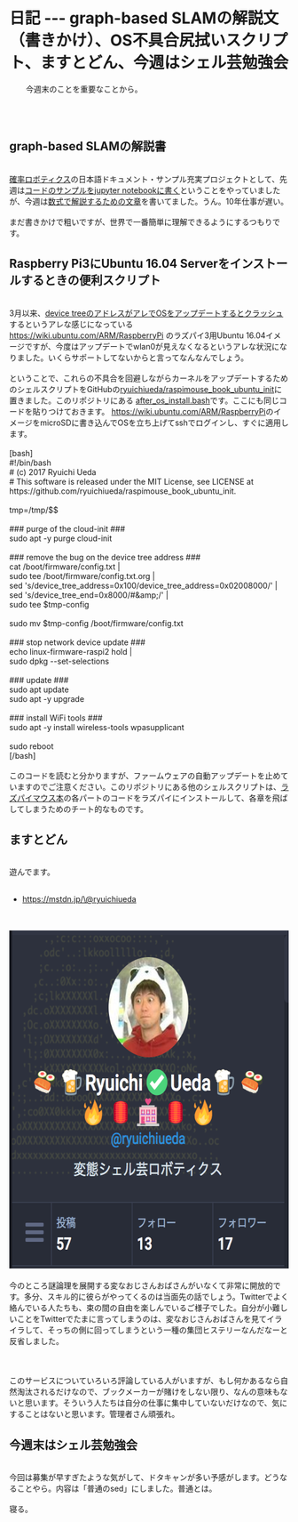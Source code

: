 # 日記 --- graph-based SLAMの解説文（書きかけ）、OS不具合尻拭いスクリプト、ますとどん、今週はシェル芸勉強会
<p style="padding-left: 30px;">今週末のことを重要なことから。</p><br />
<br />
<h2>graph-based SLAMの解説書</h2><br />
<a href="http://amzn.to/2nRJyXl">確率ロボティクス</a>の日本語ドキュメント・サンプル充実プロジェクトとして、先週は<a href="https://blog.ueda.asia/?p=9479">コードのサンプルをjupyter notebookに書く</a>ということをやっていましたが、今週は<a href="https://github.com/ryuichiueda/commentary_on_graph-based_slam">数式で解説するための文章</a>を書いてました。うん。10年仕事が遅い。<br />
<br />
まだ書きかけで粗いですが、世界で一番簡単に理解できるようにするつもりです。<br />
<h2>Raspberry Pi3にUbuntu 16.04 Serverをインストールするときの便利スクリプト</h2><br />
3月以来、<a href="https://bugs.launchpad.net/ubuntu/+source/linux-raspi2/+bug/1652270">device treeのアドレスがアレでOSをアップデートするとクラッシュ</a>するというアレな感じになっている <a href="https://wiki.ubuntu.com/ARM/RaspberryPi">https://wiki.ubuntu.com/ARM/RaspberryPi</a> のラズパイ3用Ubuntu 16.04イメージですが、今度はアップデートでwlan0が見えなくなるというアレな状況になりました。いくらサポートしてないからと言ってなんなんでしょう。<br />
<br />
ということで、これらの不具合を回避しながらカーネルをアップデートするためのシェルスクリプトをGitHubの<a href="https://github.com/ryuichiueda/raspimouse_book_ubuntu_init">ryuichiueda/raspimouse_book_ubuntu_init</a>に置きました。このリポジトリにある <a href="https://github.com/ryuichiueda/raspimouse_book_ubuntu_init/blob/master/after_os_install.bash">after_os_install.bash</a>です。ここにも同じコードを貼りつけておきます。 <a href="https://wiki.ubuntu.com/ARM/RaspberryPi">https://wiki.ubuntu.com/ARM/RaspberryPi</a>のイメージをmicroSDに書き込んでOSを立ち上げてsshでログインし、すぐに適用します。<br />
<br />
[bash]<br />
#!/bin/bash<br />
# (c) 2017 Ryuichi Ueda<br />
# This software is released under the MIT License, see LICENSE at https://github.com/ryuichiueda/raspimouse_book_ubuntu_init.<br />
<br />
tmp=/tmp/$$<br />
<br />
### purge of the cloud-init ###<br />
sudo apt -y purge cloud-init<br />
<br />
### remove the bug on the device tree address ###<br />
cat /boot/firmware/config.txt |<br />
sudo tee /boot/firmware/config.txt.org |<br />
sed 's/device_tree_address=0x100/device_tree_address=0x02008000/' |<br />
sed 's/device_tree_end=0x8000/#&amp;amp;/'					|<br />
sudo tee $tmp-config <br />
<br />
sudo mv $tmp-config /boot/firmware/config.txt<br />
<br />
### stop network device update ###<br />
echo linux-firmware-raspi2 hold |<br />
sudo dpkg --set-selections<br />
<br />
### update ###<br />
sudo apt update<br />
sudo apt -y upgrade<br />
<br />
### install WiFi tools ###<br />
sudo apt -y install wireless-tools wpasupplicant<br />
<br />
sudo reboot<br />
[/bash]<br />
<br />
このコードを読むと分かりますが、ファームウェアの自動アップデートを止めていますのでご注意ください。このリポジトリにある他のシェルスクリプトは、<a href="http://amzn.to/2oDns9H">ラズパイマウス本</a>の各パートのコードをラズパイにインストールして、各章を飛ばしてしまうためのチート的なものです。<br />
<h2>ますとどん</h2><br />
遊んでます。<br />
<ul><br />
 	<li><a href="https://mstdn.jp/\@ryuichiueda">https://mstdn.jp/\@ryuichiueda</a></li><br />
</ul><br />
<a href="136aed74fd1009042bd6d998ede2e07a.png"><img class="aligncenter size-full wp-image-9561" src="136aed74fd1009042bd6d998ede2e07a.png" alt="" width="630" height="608" /></a><br />
<br />
今のところ謎論理を展開する変なおじさんおばさんがいなくて非常に開放的です。多分、スキル的に彼らがやってくるのは当面先の話でしょう。Twitterでよく絡んでいる人たちも、束の間の自由を楽しんでいるご様子でした。自分が小難しいことをTwitterでたまに言ってしまうのは、変なおじさんおばさんを見てイライラして、そっちの側に回ってしまうという一種の集団ヒステリーなんだなーと反省しました。<br />
<br />
&nbsp;<br />
<br />
このサービスについていろいろ評論している人がいますが、もし何かあるなら自然淘汰されるだけなので、ブックメーカーが賭けをしない限り、なんの意味もないと思います。そういう人たちは自分の仕事に集中していないだけなので、気にすることはないと思います。管理者さん頑張れ。<br />
<h2>今週末はシェル芸勉強会</h2><br />
今回は募集が早すぎたような気がして、ドタキャンが多い予感がします。どうなることやら。内容は「普通のsed」にしました。普通とは。<br />
<br />
寝る。
